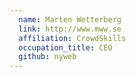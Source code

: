 ```yaml
---
  name: Marten Wetterberg
  link: http://www.mww.se
  affiliation: CrowdSkills
  occupation_title: CEO
  github: nyweb
---
```

